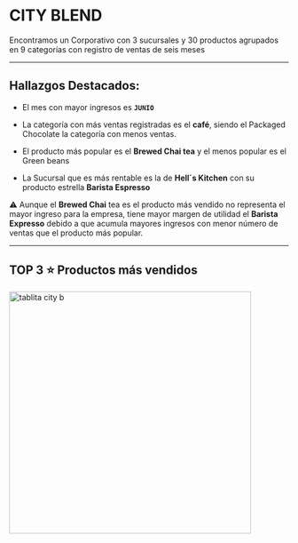 # CITY BLEND
Encontramos un Corporativo con 3 sucursales y 30 productos agrupados en 9 categorías con registro de ventas de seis meses


***
## Hallazgos Destacados:





- El mes con mayor ingresos es **`JUNIO`**
- La categoría con más ventas registradas es el **café**, siendo el Packaged Chocolate la categoría con menos ventas.
- El producto más popular es el **Brewed Chai tea** y el menos popular es el Green beans

- La Sucursal que es más rentable es la de  **Hell´s Kitchen** con su producto estrella **Barista Espresso**


  
:warning:  Aunque el **Brewed Chai** tea es el producto más vendido  no representa el mayor ingreso para la empresa, tiene mayor margen de utilidad el **Barista Expresso** debido a que acumula mayores ingresos con menor número de ventas que el producto más popular.
***

##  TOP 3 :star:   Productos más vendidos
<img width="436" alt="tablita city b" src="https://github.com/user-attachments/assets/d5b47389-ad10-4635-99dc-70b2845966c4">



